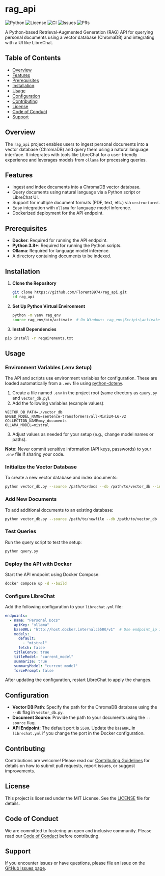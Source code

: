 # rag_api

![Python](https://img.shields.io/badge/python-3.8+-blue.svg)
![License](https://img.shields.io/badge/license-MIT-green.svg)
![CI](https://github.com/FlorentB974/rag_api/actions/workflows/ci.yml/badge.svg)
![Issues](https://img.shields.io/github/issues/FlorentB974/rag_api)
![PRs](https://img.shields.io/github/issues-pr/FlorentB974/rag_api)

A Python-based Retrieval-Augmented Generation (RAG) API for querying personal documents using a vector database (ChromaDB) and integrating with a UI like LibreChat.

## Table of Contents

- [Overview](#overview)
- [Features](#features)
- [Prerequisites](#prerequisites)
- [Installation](#installation)
- [Usage](#usage)
- [Configuration](#configuration)
- [Contributing](#contributing)
- [License](#license)
- [Code of Conduct](#code-of-conduct)
- [Support](#support)

## Overview

The `rag_api` project enables users to ingest personal documents into a vector database (ChromaDB) and query them using a natural language interface. It integrates with tools like LibreChat for a user-friendly experience and leverages models from `ollama` for processing queries.

## Features

- Ingest and index documents into a ChromaDB vector database.
- Query documents using natural language via a Python script or LibreChat UI.
- Support for multiple document formats (PDF, text, etc.) via `unstructured`.
- Easy integration with `ollama` for language model inference.
- Dockerized deployment for the API endpoint.

## Prerequisites

- **Docker**: Required for running the API endpoint.
- **Python 3.8+**: Required for running the Python scripts.
- **Ollama**: Required for language model inference.
- A directory containing documents to be indexed.

## Installation

1. **Clone the Repository**

   ```bash
   git clone https://github.com/FlorentB974/rag_api.git
   cd rag_api
   ```

2. **Set Up Python Virtual Environment**

   ```bash
   python -m venv rag_env
   source rag_env/bin/activate  # On Windows: rag_env\Scripts\activate
   ```

3. **Install Dependencies**

  ```bash
  pip install -r requirements.txt
  ```

## Usage

### Environment Variables (.env Setup)

The API and scripts use environment variables for configuration. These are loaded automatically from a `.env` file using [python-dotenv](https://pypi.org/project/python-dotenv/).

1. Create a file named `.env` in the project root (same directory as `query.py` and `vector_db.py`).
2. Add the following variables (example values):

  ```env
  VECTOR_DB_PATH=./vector_db
  EMBED_MODEL_NAME=sentence-transformers/all-MiniLM-L6-v2
  COLLECTION_NAME=my_documents
  OLLAMA_MODEL=mistral
  ```

3. Adjust values as needed for your setup (e.g., change model names or paths).

**Note:** Never commit sensitive information (API keys, passwords) to your `.env` file if sharing your code.

### Initialize the Vector Database

To create a new vector database and index documents:

```bash
python vector_db.py --source /path/to/docs --db /path/to/vector_db --init
```

### Add New Documents

To add additional documents to an existing database:

```bash
python vector_db.py --source /path/to/newfile --db /path/to/vector_db
```

### Test Queries

Run the query script to test the setup:

```bash
python query.py
```

### Deploy the API with Docker

Start the API endpoint using Docker Compose:

```bash
docker compose up -d --build
```

### Configure LibreChat

Add the following configuration to your `librechat.yml` file:

```yaml
endpoints:
  - name: "Personal Docs"
    apiKey: "ollama"
    baseURL: "http://host.docker.internal:5500/v1"  # Use endpoint_ip if not using Docker
    models:
      default:
        - "mistral"
      fetch: false
    titleConvo: true
    titleModel: "current_model"
    summarize: true
    summaryModel: "current_model"
    forcePrompt: false
```

After updating the configuration, restart LibreChat to apply the changes.

## Configuration

- **Vector DB Path**: Specify the path for the ChromaDB database using the `--db` flag in `vector_db.py`.
- **Document Source**: Provide the path to your documents using the `--source` flag.
- **API Endpoint**: The default port is `5500`. Update the `baseURL` in `librechat.yml` if you change the port in the Docker configuration.

## Contributing

Contributions are welcome! Please read our [Contributing Guidelines](CONTRIBUTING.md) for details on how to submit pull requests, report issues, or suggest improvements.

## License

This project is licensed under the MIT License. See the [LICENSE](LICENSE) file for details.

## Code of Conduct

We are committed to fostering an open and inclusive community. Please read our [Code of Conduct](CODE_OF_CONDUCT.md) before contributing.

## Support

If you encounter issues or have questions, please file an issue on the [GitHub Issues page](https://github.com/FlorentB974/rag_api/issues).
